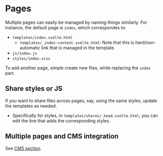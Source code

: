 # Pages

Multiple pages can easily be managed by naming things similarly. For instance, the default page is `index`, which correspondes to:

- `templates/index.svelte.html`
  - `templates/_index-content.svelte.html`: Note that this is hard/non-automatic link that is managed in the template.
- `js/index.js`
- `styles/index.scss`

To add another page, simple create new files, while replacing the `index` part.

## Share styles or JS

If you want to share files across pages, say, using the same styles, update the templates as needed.

- Specifically for styles, in `templates/shares/_head.svelte.html`, you can edit the line that adds the corresponding styles.

## Multiple pages and CMS integration

See [CMS section](./cms.md).
